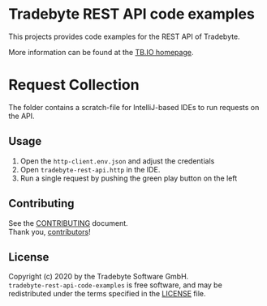 # Tradebyte REST API code examples

This projects provides code examples for the REST API of Tradebyte.

More information can be found at the [TB.IO homepage](https://tradebyte.io/).

# Request Collection
The folder contains a scratch-file for IntelliJ-based IDEs to run requests on the API. 

## Usage
1. Open the ```http-client.env.json``` and adjust the credentials 
2. Open ```tradebyte-rest-api.http``` in the IDE. 
3. Run a single request by pushing the green play button on the left 

## Contributing

See the [CONTRIBUTING] document.<br/>
Thank you, [contributors]!

[contributing]: .github/CONTRIBUTING.md
[contributors]: https://github.com/tradebyte/paci/graphs/contributors

## License

Copyright (c) 2020 by the Tradebyte Software GmbH.<br/>
`tradebyte-rest-api-code-examples` is free software, and may be redistributed under the terms specified in the [LICENSE] file.

[license]: /LICENSE
